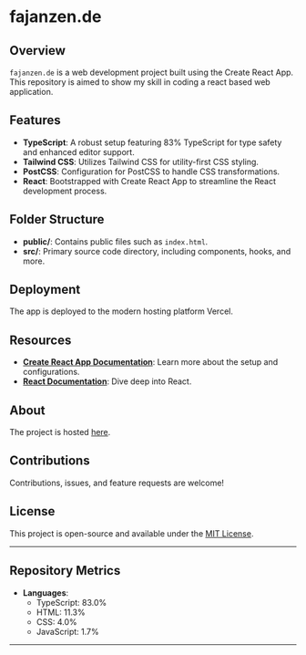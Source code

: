# fajanzen.de

## Overview
`fajanzen.de` is a web development project built using the Create React App. This repository is aimed to show my skill in coding a react based web application.

## Features
- **TypeScript**: A robust setup featuring 83% TypeScript for type safety and enhanced editor support.
- **Tailwind CSS**: Utilizes Tailwind CSS for utility-first CSS styling.
- **PostCSS**: Configuration for PostCSS to handle CSS transformations.
- **React**: Bootstrapped with Create React App to streamline the React development process.

## Folder Structure
- **public/**: Contains public files such as `index.html`.
- **src/**: Primary source code directory, including components, hooks, and more.

## Deployment
The app is deployed to the modern hosting platform Vercel.

## Resources
- **[Create React App Documentation](https://create-react-app.dev/docs/getting-started/)**: Learn more about the setup and configurations.
- **[React Documentation](https://reactjs.org/docs/getting-started.html)**: Dive deep into React.

## About
The project is hosted [here](https://www.fajanzen.de).

## Contributions
Contributions, issues, and feature requests are welcome!

## License
This project is open-source and available under the [MIT License](LICENSE).

---

## Repository Metrics
- **Languages**: 
  - TypeScript: 83.0%
  - HTML: 11.3%
  - CSS: 4.0%
  - JavaScript: 1.7%
---
